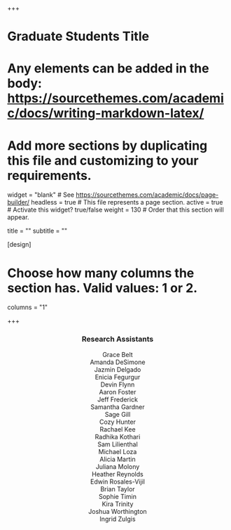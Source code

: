 +++
# Graduate Students Title
# Any elements can be added in the body: https://sourcethemes.com/academic/docs/writing-markdown-latex/
# Add more sections by duplicating this file and customizing to your requirements.

widget = "blank"  # See https://sourcethemes.com/academic/docs/page-builder/
headless = true  # This file represents a page section.
active = true  # Activate this widget? true/false
weight = 130  # Order that this section will appear.

title = ""
subtitle = ""

[design]
  # Choose how many columns the section has. Valid values: 1 or 2.
  columns = "1"

+++

<h3 style="text-align:center">Research Assistants</h3>
<p style="text-align:center">
Grace Belt<br>
Amanda DeSimone<br>
Jazmin Delgado<br> 
Enicia Fegurgur<br>
Devin Flynn<br>
Aaron Foster<br>
Jeff Frederick<br>
Samantha Gardner<br>
Sage Gill<br>
Cozy Hunter<br>
Rachael Kee<br>
Radhika Kothari<br>
Sam Lilienthal<br>
Michael Loza<br>
Alicia Martin<br>
Juliana Molony<br>
Heather Reynolds<br>
Edwin Rosales-Vijil<br>
Brian Taylor<br>
Sophie Timin<br>
Kira Trinity<br>
Joshua Worthington<br>
Ingrid Zulgis<br></p>

